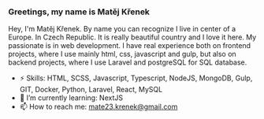### Greetings, my name is Matěj Křenek

Hey, I'm Matěj Křenek. By name you can recognize I live in center of a Europe. In Czech Republic. It is really beautiful country and I love it here. My passionate is in web development. I have real experience both on frontend projects, where I use mainly html, css, javascript and gulp, but also on backend projects, where I use Laravel and postgreSQL for SQL database.

- ⚡ Skills: HTML, SCSS, Javascript, Typescript, NodeJS, MongoDB, Gulp, GIT, Docker, Python, Laravel, React, MySQL
- 🌱 I’m currently learning: NextJS
- 📫 How to reach me: mate23.krenek@gmail.com 




